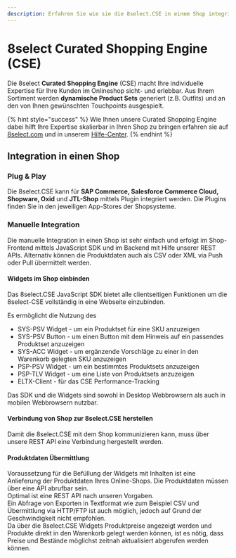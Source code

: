 ```yaml
---
description: Erfahren Sie wie sie die 8select.CSE in einem Shop integrieren können.
---
```


# 8select Curated Shopping Engine \(CSE\)

Die 8select **Curated Shopping Engine** \(CSE\) macht Ihre individuelle Expertise für Ihre Kunden im Onlineshop sicht- und erlebbar. Aus Ihrem Sortiment werden **dynamische Product Sets** generiert \(z.B. Outfits\) und an den von Ihnen gewünschten Touchpoints ausgespielt.

{% hint style="success" %}
Wie Ihnen unsere Curated Shopping Engine dabei hilft Ihre Expertise skalierbar in Ihren Shop zu bringen erfahren sie auf [8select.com](https://www.8select.com) und in unserem [Hilfe-Center](https://knowledge.8select.com/knowledge/wie-werde-ich-kunde).
{% endhint %}

## Integration in einen Shop

### Plug & Play

Die 8select.CSE kann für **SAP Commerce, Salesforce Commerce Cloud, Shopware, Oxid** und **JTL-Shop** mittels Plugin integriert werden. Die Plugins finden Sie in den jeweiligen App-Stores der Shopsysteme.

### Manuelle Integration

Die manuelle Integration in einen Shop ist sehr einfach und erfolgt im Shop-Frontend mittels JavaScript SDK und im Backend mit Hilfe unserer REST APIs. Alternativ können die Produktdaten auch als CSV oder XML via Push oder Pull übermittelt werden.

#### Widgets im Shop einbinden

Das 8select.CSE JavaScript SDK bietet alle clientseitigen Funktionen um die 8select-CSE vollständig in eine Webseite einzubinden.

Es ermöglicht die Nutzung des

* SYS-PSV Widget - um ein Produktset für eine SKU anzuzeigen
* SYS-PSV Button - um einen Button mit dem Hinweis auf ein passendes Produktset anzuzeigen
* SYS-ACC Widget - um ergänzende Vorschläge zu einer in den Warenkorb gelegten SKU anzuzeigen
* PSP-PSV Widget - um ein bestimmtes Produktsets anzuzeigen
* PSP-TLV Widget - um eine Liste von Produktsets anzuzeigen
* ELTX-Client - für das CSE Performance-Tracking

Das SDK und die Widgets sind sowohl in Desktop Webbrowsern als auch in mobilen Webbrowsern nutzbar.

#### Verbindung von Shop zur 8select.CSE herstellen

Damit die 8select.CSE mit dem Shop kommunizieren kann, muss über unsere REST API eine Verbindung hergestellt werden.

#### Produktdaten Übermittlung

Voraussetzung für die Befüllung der Widgets mit Inhalten ist eine Anlieferung der Produktdaten Ihres Online-Shops. Die Produktdaten müssen über eine API abrufbar sein.  
Optimal ist eine REST API nach unseren Vorgaben.   
Ein Abfrage von Exporten in Textformat wie zum Beispiel CSV und Übermittlung via HTTP/FTP ist auch möglich, jedoch auf Grund der Geschwindigkeit nicht empfohlen.  
Da über die 8select.CSE Widgets Produktpreise angezeigt werden und Produkte direkt in den Warenkorb gelegt werden können, ist es nötig, dass Preise und Bestände möglichst zeitnah aktualisiert abgerufen werden können.

